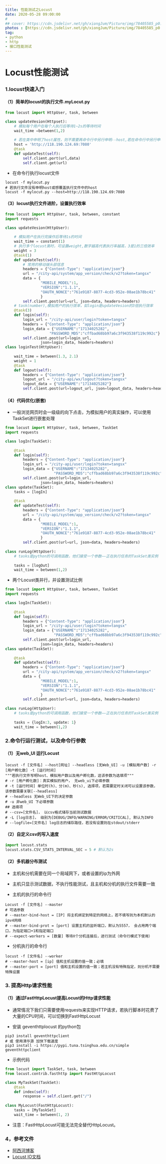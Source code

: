 ```yaml
---
title: 性能测试之Locust
date: 2020-05-28 09:00:00
# 
## cover: https://cdn.jsdelivr.net/gh/xiongJum/Picture/img/78405585_p0.png
photos : [https://cdn.jsdelivr.net/gh/xiongJum/Picture/img/78405585_p0.png]
tag: 
- python
- http
- 接口性能测试
---
```



# Locust性能测试

### 1.locust快速入门

#### （1）简单的locust的执行文件.myLocut.py

```python
from locust import HttpUser, task, between

class updateVesion(Httpset):
    # 模拟每个用户在每个人执行后等待1~2s的等待时间
    wait_time =between(1,2) 
  
    # 若在类中申明了host属性，则不需要再命令行中另行申明--host,若在命令行中另行申明了-host，则不再使用该host属性
    host = 'http://118.190.124.69:7080'
    @task
    def updateTest(self):
        self.client.port(url,data)
        self.client.get(url)
```

+   在命令行执行locust文件

<!-- more -->

```shell
locust -f mylocut.py
# 若执行文件没有申明host或想覆盖执行文件中的host
locust -f mylocut.py --host=http://118.190.124.69:7080
```

#### （3）locust执行文件进阶，设置执行效率

```python
from locust import HttpUser, task, between, constant
import requests

class updateVesion(HttpUser):
    
    # 模拟用户在执行完操作后等待1s的时间
    wait_time = constant(1)
    # 执行多个locust类时，可设置weight,数字越高代表执行率越高，3是1的三倍效率
    weight = 3
    @task(1)
    def updateTest(self):
        # 常用的移动端头部信息
        headers = {"Content-Type": "application/json"}
        url = "/city-api/system/app_version/check/v2?token=tangsx"
        data = {
                "MOBILE_MODEL":1,
                "VERSION":"1.1.1",
                "OAUTH_NONCE":"761e9187-8877-4cd3-952e-08ae1b78bc41"
                }
        self.client.post(url=url, json=data, headers=headers)
	# task(number),模拟用户的执行效率，如login是updateVesion的3倍执行效率
    @task(3)
    def login(self):
        login_url = "/city-api/user/login?token=tangsx"
        headers = {"Content-Type": "application/json"}
        login_data = {"USERNAME":"17134025282",
                    "PASSWORD_MD5":"cffbad68bb97a6c3f943538f119c992c"}
        self.client.post(url=login_url,
                json=login_data, headers=headers)
class loginTest(HttpUser):
    
    wait_time = between(1.3, 2.1)
    weight = 1
    @task
    def logout(self):
        headers = {"Content-Type": "application/json"}
        logout_url = "/city-api/wx/logout?token=tangsx"
        logout_data = {"USERNAME":"17134025282"}
     	self.client.post(url=logout_url, json=logout_data, headers=headers)
```

#### （4）代码优化(嵌套)

+   一般浏览网页时会一级级的向下点击，为模拟用户的真实操作，可以使用TaskSet进行嵌套处理

```python
from locust import HttpUser, task, between, TaskSet
import requests

class logIn(TaskSet):
    
    @task
    def login(self):
        headers = {"Content-Type": "application/json"}
        login_url = "/city-api/user/login?token=tangsx"
        login_data = {"USERNAME":"17134025282",
                      "PASSWORD_MD5":"cffbad68bb97a6c3f943538f119c992c"}
        self.client.post(url=login_url,
                json=login_data, headers=headers)
class update(TaskSet):
    tasks = [logIn]
    
    @task
    def updateTest(self):
        headers = {"Content-Type": "application/json"}
        url = "/city-api/system/app_version/check/v2?token=tangsx"
        data = {
                "MOBILE_MODEL":1,
                "VERSION":"1.1.1",
                "OAUTH_NONCE":"761e9187-8877-4cd3-952e-08ae1b78bc41"
                }
        self.client.post(url=url, json=data, headers=headers)
        
class runLog(HttpUser):
    # tasks是python的可调用函数，他们接受一个参数——正在执行任务的TaskSet类实例
    
    tasks = [logOut]
    wait_time = between(1,2)
```

+   两个Locust类并行，并设置测试比例

```python
from locust import HttpUser, task, between, TaskSet
import requests

class logIn(TaskSet):
    
    @task
    def login(self):
        headers = {"Content-Type": "application/json"}
        login_url = "/city-api/user/login?token=tangsx"
        login_data = {"USERNAME":"17134025282",
                      "PASSWORD_MD5":"cffbad68bb97a6c3f943538f119c992c"}
        self.client.post(url=login_url,
                json=login_data, headers=headers)
class update(TaskSet):
    
    @task
    def updateTest(self):
        headers = {"Content-Type": "application/json"}
        url = "/city-api/system/app_version/check/v2?token=tangsx"
        data = {
                "MOBILE_MODEL":1,
                "VERSION":"1.1.1",
                "OAUTH_NONCE":"761e9187-8877-4cd3-952e-08ae1b78bc41"
                }
        self.client.post(url=url, json=data, headers=headers)
        
class runLog(HttpUser):
    # tasks是python的可调用函数，他们接受一个参数——正在执行任务的TaskSet类实例
    
    tasks = {logIn:3, update: 1}
    wait_time = between(1,2)
```

### 2.命令行运行测试，以及命令行参数

#### （1）无web_UI 运行Locust

```shell
locust -f [文件名] --host[网址] --headless [无Web_UI] -u [模拟用户数] -r [用户孵化数] -t [运行时间]
"""若执行文件写明host、模拟用户数以及用户孵化数，这该参数为选填项"""
# -r [用户孵化数]：真实模拟的用户， 无web_ui下必填参数
# -t [运行时间] 单位时(h)、分(m)、秒(s), 选择项，若需要定时关闭可以设置该参数，该参数需要关联[--headless]
# --headless 无Web_UI下的决定参数
# -u 非web_UI 下必填参数
## 选填项
# --csv=[文件名]， 以csv格式储存当前测试数据
# -L [log日志]， 级别为[DEBUG/INFO/WARNING/ERROR/CRITICAL], 默认为INFO
# --logfile=[文件名] log日志的储存路径，若没有设置则在stdout/stderr

```

#### （2）自定义csv的写入速度

```python
import locust.stats
locust.stats.CSV_STATS_INTERVAL_SEC = 5 # 默认为2s
```



#### （2）多机器分布测试

+   主机和分机需要在同一个局域网下，或者设置的ip为外网
+   主机只显示测试数据，不执行性能测试，且主机和分机的执行文件需要一致

+   主机的执行的命令行

```shell
Locust -f [文件名] --master
# 可选参数
# --master-bind-host = [IP] 将主机绑定到特定的网络上，若不填写则为本机默认的ipv4网络
# --master-bind-prot = [port] 设置主机的监听端口，默认为5557， 会占用两个端口，为指定端口+1和指定端口
# --expect-workers = [数量] 等待X个分机连接后，进行测试（命令行模式下使用）
```

+   分机执行的命令行

```shell
locust -f [文件名] --worker
# --master-host = [ip] 值和主机设置的值一致；必填
# --master-port = [port] 值和主机设置的值一致；若主机没有特殊指定，则分机不需要特殊设置
```

### 3. 提高Http请求性能

#### （1）通过FastHttpLocust提高Locust的Http请求性能

+   通常情况下我们只需要使用requests来实现HTTP请求，若执行脚本时花费了大量的CPU时间，可以切换到FastHttpLocust

+   安装 geventhttplocust 的python包

```shell
pip3 install geventhttpclient
# 或 使用清华源 加快下载速度
pip3 install -i https://pypi.tuna.tsinghua.edu.cn/simple geventhttpclient
```

+   示例代码

```python
from locust import TaskSet, task, between
from locust.contrib.fasthttp import FastHttpLocust

class MyTaskSet(TaskSet):
    @task
    def index(self):
        response = self.client.get("/")
    
class MyLocust(FastHttpLocust):
    tasks = [MyTaskSet]
    wait_time = between(1, 2)
```

+   注意：FastHttpLocust可能无法完全替代HttpLocust。

### 4，参考文件

+   [阿西河博客](https://www.axihe.com/tools/locust/home.html)
+   [Locust IO文档](https://docs.locust.io/)

